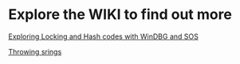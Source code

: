 # Explore the WIKI to find out more

[Exploring Locking and Hash codes with WinDBG and SOS](https://github.com/eubelov/IL-playground/wiki/Exploring-Locking-and-Hash-codes-with-WinDBG-and-SOS)

[Throwing srings](https://github.com/eubelov/IL-playground/wiki/Throw-anything-in-IL)
